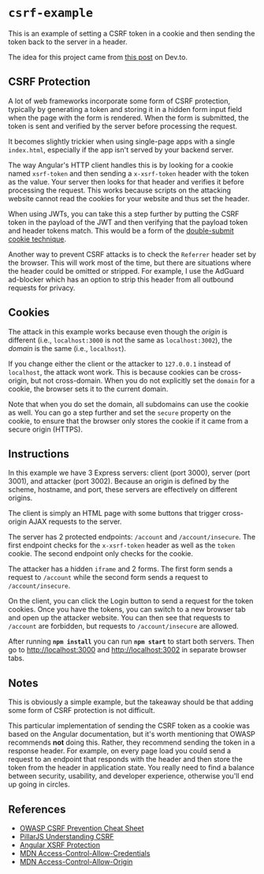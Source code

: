 # `csrf-example`

This is an example of setting a CSRF token in a cookie and then sending the token back to the server
in a header.

The idea for this project came from [this post](https://dev.to/_smellycode/csrf-in-action-21n3) on
Dev.to.

## CSRF Protection

A lot of web frameworks incorporate some form of CSRF protection, typically by generating a token
and storing it in a hidden form input field when the page with the form is rendered. When the form
is submitted, the token is sent and verified by the server before processing the request.

It becomes slightly trickier when using single-page apps with a single `index.html`, especially if
the app isn't served by your backend server.

The way Angular's HTTP client handles this is by looking for a cookie named `xsrf-token` and then
sending a `x-xsrf-token` header with the token as the value. Your server then looks for that header
and verifies it before processing the request. This works because scripts on the attacking website
cannot read the cookies for your website and thus set the header.

When using JWTs, you can take this a step further by putting the CSRF token in the payload of the
JWT and then verifying that the payload token and header tokens match. This would be a form of the
[double-submit cookie technique](https://cheatsheetseries.owasp.org/cheatsheets/Cross-Site_Request_Forgery_Prevention_Cheat_Sheet.html#double-submit-cookie).

Another way to prevent CSRF attacks is to check the `Referrer` header set by the browser. This will
work most of the time, but there are situations where the header could be omitted or stripped. For
example, I use the AdGuard ad-blocker which has an option to strip this header from all outbound
requests for privacy.

## Cookies

The attack in this example works because even though the _origin_ is different (i.e.,
`localhost:3000` is not the same as `localhost:3002`), the _domain_ is the same (i.e., `localhost`).

If you change either the client or the attacker to `127.0.0.1` instead of `localhost`, the attack
wont work. This is because cookies can be cross-origin, but not cross-domain. When you do not
explicitly set the `domain` for a cookie, the browser sets it to the current domain.

Note that when you do set the domain, all subdomains can use the cookie as well. You can go a step
further and set the `secure` property on the cookie, to ensure that the browser only stores the
cookie if it came from a secure origin (HTTPS).

## Instructions

In this example we have 3 Express servers: client (port 3000), server (port 3001), and attacker
(port 3002). Because an origin is defined by the scheme, hostname, and port, these servers are
effectively on different origins.

The client is simply an HTML page with some buttons that trigger cross-origin AJAX requests to the
server.

The server has 2 protected endpoints: `/account` and `/account/insecure`. The first endpoint checks
for the `x-xsrf-token` header as well as the `token` cookie. The second endpoint only checks for the
cookie.

The attacker has a hidden `iframe` and 2 forms. The first form sends a request to `/account` while
the second form sends a request to `/account/insecure`.

On the client, you can click the Login button to send a request for the token cookies. Once you have
the tokens, you can switch to a new browser tab and open up the attacker website. You can then see
that requests to `/account` are forbidden, but requests to `/account/insecure` are allowed.

After running **`npm install`** you can run **`npm start`** to start both servers. Then go to
<http://localhost:3000> and <http://localhost:3002> in separate browser tabs.

## Notes

This is obviously a simple example, but the takeaway should be that adding some form of CSRF
protection is not difficult.

This particular implementation of sending the CSRF token as a cookie was based on the Angular
documentation, but it's worth mentioning that OWASP recommends **not** doing this. Rather, they
recommend sending the token in a response header. For example, on every page load you could send a
request to an endpoint that responds with the header and then store the token from the header in
application state. You really need to find a balance between security, usability, and developer
experience, otherwise you'll end up going in circles.

## References

  * [OWASP CSRF Prevention Cheat Sheet](https://cheatsheetseries.owasp.org/cheatsheets/Cross-Site_Request_Forgery_Prevention_Cheat_Sheet.html)
  * [PillarJS Understanding CSRF](https://github.com/pillarjs/understanding-csrf)
  * [Angular XSRF Protection](https://angular.io/guide/http#security-xsrf-protection)
  * [MDN Access-Control-Allow-Credentials](https://developer.mozilla.org/en-US/docs/Web/HTTP/Headers/Access-Control-Allow-Credentials)
  * [MDN Access-Control-Allow-Origin](https://developer.mozilla.org/en-US/docs/Web/HTTP/Headers/Access-Control-Allow-Origin)
